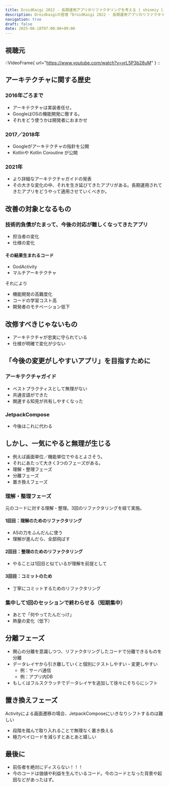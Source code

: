 ```yaml
---
title: DroidKaigi 2022 - 長期運用アプリのリファクタリングを考える | shinmiy [JA] を視聴した
description: Droidkaigiの登壇「DroidKaigi 2022 - 長期運用アプリのリファクタリングを考える | shinmiy [JA]」の視聴備忘録です。
navigation: true
draft: false
date: 2025-06-18T07:00:00+09:00
---
```


## 視聴元

::VideoFrame{ url="https://www.youtube.com/watch?v=vrL5P3b28uM" }
::


## アーキテクチャに関する歴史

### 2016年ごろまで
- アーキテクチャは実装者任せ。
- GoogleはOSの機能開発に徹する。
- それをどう使うかは開発者におまかせ

### 2017／2018年
- Googleがアーキテクチャの指針を公開
- Kotlinや Kotlin Coroutine が公開

### 2021年
- より詳細なアーキテクチャガイドの発表
- その大きな変化の中、それを生き延びてきたアプリがある。長期運用されてきたアプリをどうやって適用させていくべきか。


## 改善の対象となるもの

### 技術的負債がたまって、今後の対応が難しくなってきたアプリ

- 担当者の変化
- 仕様の変化

#### その結果生まれるコード

- GodActivity
- マルチアーキテクチャ

それにより

- 機能開発の高難度化
- コードの学習コスト高
- 開発者のモチベーション低下

## 改修すべきじゃないもの
- アーキテクチャが忠実に守られている
- 仕様が明確で変化が少ない

## 「今後の変更がしやすいアプリ」を目指すために

### アーキテクチャガイド
- ベストプラクティスとして無理がない
- 共通言語ができた
- 関連する知見が共有しやすくなった

### JetpackCompose
- 今後はこれに代わる

## しかし、一気にやると無理が生じる

- 例えば画面単位／機能単位でやるとよさそう。
- それにあたって大きく3つのフェーズがある。
- 理解・整理フェーズ
- 分離フェーズ
- 置き換えフェーズ

### 理解・整理フェーズ

元のコードに対する理解・整理。3回のリファクタリングを経て実施。

#### 1回目：理解のためのリファクタリング

- ASの力をふんだんに使う
- 理解が進んだら、全部飛ばす

#### 2回目：整理のためのリファクタリング

- やることは1回目と似ているが理解を前提として

#### 3回目：コミットのため
- 丁寧にコミットするためのリファクタリング

### 集中して1回のセッションで終わらせる（短期集中）

- あとで「何やってたんだっけ」
- 熱量の変化（低下）

## 分離フェーズ

- 関心の分離を意識しつつ、リファクタリングしたコードで分離できるものを分離
- データレイヤから引き離していくと個別にテストしやすい・変更しやすい
    - 例：サーバ通信
    - 例：アプリ内DB
- もしくはフルスクラッチでデータレイヤを追加して徐々にそちらにシフト

## 置き換えフェーズ

Activityによる画面遷移の場合、JetpackComposeにいきなりシフトするのは難しい

- 段階を踏んで取り入れることで無理なく置き換える
- 極力ペイロードを減らすとあとあと嬉しい

## 最後に

- 前任者を絶対にディスらない！！！
- 今のコードは価値や利益を生んでいるコード。今のコードとなった背景や起因などがあったはず。